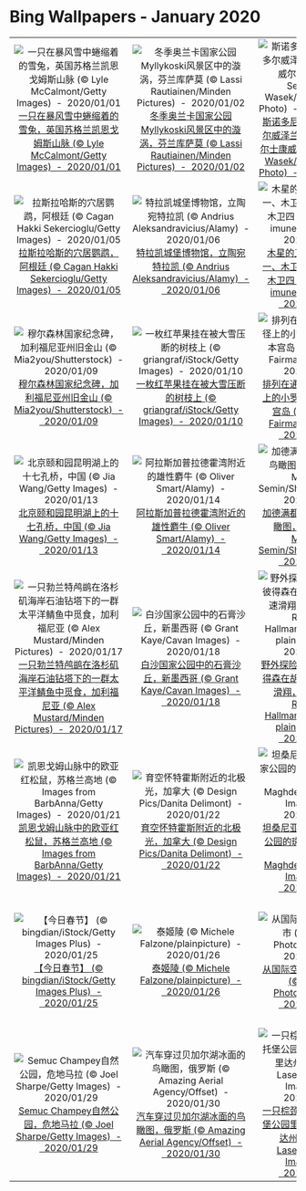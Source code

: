 # Bing Wallpapers - January 2020

| | | | |
|:-------------------------:|:-------------------------:|:-------------------------:|:-------------------------:|
| ![一只在暴风雪中蜷缩着的雪兔，英国苏格兰凯恩戈姆斯山脉 (© Lyle McCalmont/Getty Images)  -  2020/01/01](https://cn.bing.com/th?id=OHR.SnowHare_ZH-CN9767012872_UHD.jpg&w=480)[一只在暴风雪中蜷缩着的雪兔，英国苏格兰凯恩戈姆斯山脉 (© Lyle McCalmont/Getty Images)  -  2020/01/01](https://cn.bing.com/th?id=OHR.SnowHare_ZH-CN9767012872_UHD.jpg) | ![冬季奥兰卡国家公园Myllykoski风景区中的漩涡，芬兰库萨莫 (© Lassi Rautiainen/Minden Pictures)  -  2020/01/02](https://cn.bing.com/th?id=OHR.WhirlpoolFinland_ZH-CN6473757145_UHD.jpg&w=480)[冬季奥兰卡国家公园Myllykoski风景区中的漩涡，芬兰库萨莫 (© Lassi Rautiainen/Minden Pictures)  -  2020/01/02](https://cn.bing.com/th?id=OHR.WhirlpoolFinland_ZH-CN6473757145_UHD.jpg) | ![斯诺多尼亚国家公园多尔威泽兰城堡，英国威尔士康威 (© Sebastian Wasek/Sime/eStock Photo)  -  2020/01/03](https://cn.bing.com/th?id=OHR.SnowdoniaDolwyddelan_ZH-CN0238391772_UHD.jpg&w=480)[斯诺多尼亚国家公园多尔威泽兰城堡，英国威尔士康威 (© Sebastian Wasek/Sime/eStock Photo)  -  2020/01/03](https://cn.bing.com/th?id=OHR.SnowdoniaDolwyddelan_ZH-CN0238391772_UHD.jpg) | ![在葡萄牙海岸游泳的抹香鲸妈妈和患白化病的抹香鲸宝宝 (© Flip Nicklin/Minden Pictures)  -  2020/01/04](https://cn.bing.com/th?id=OHR.WhiteLeviathan_ZH-CN0294518235_UHD.jpg&w=480)[在葡萄牙海岸游泳的抹香鲸妈妈和患白化病的抹香鲸宝宝 (© Flip Nicklin/Minden Pictures)  -  2020/01/04](https://cn.bing.com/th?id=OHR.WhiteLeviathan_ZH-CN0294518235_UHD.jpg) |
| ![拉斯拉哈斯的穴居鹦鹉，阿根廷 (© Cagan Hakki Sekercioglu/Getty Images)  -  2020/01/05](https://cn.bing.com/th?id=OHR.BurrowingParakeets_ZH-CN0370351657_UHD.jpg&w=480)[拉斯拉哈斯的穴居鹦鹉，阿根廷 (© Cagan Hakki Sekercioglu/Getty Images)  -  2020/01/05](https://cn.bing.com/th?id=OHR.BurrowingParakeets_ZH-CN0370351657_UHD.jpg) | ![特拉凯城堡博物馆，立陶宛特拉凯 (© Andrius Aleksandravicius/Alamy)  -  2020/01/06](https://cn.bing.com/th?id=OHR.TrakaiLithuania_ZH-CN0447602818_UHD.jpg&w=480)[特拉凯城堡博物馆，立陶宛特拉凯 (© Andrius Aleksandravicius/Alamy)  -  2020/01/06](https://cn.bing.com/th?id=OHR.TrakaiLithuania_ZH-CN0447602818_UHD.jpg) | ![木星的卫星——木卫一、木卫二、木卫三和木卫四 (© Branko ?imunek/Alamy)  -  2020/01/07](https://cn.bing.com/th?id=OHR.GalileoMoons_ZH-CN0498325568_UHD.jpg&w=480)[木星的卫星——木卫一、木卫二、木卫三和木卫四 (© Branko ?imunek/Alamy)  -  2020/01/07](https://cn.bing.com/th?id=OHR.GalileoMoons_ZH-CN0498325568_UHD.jpg) | ![张家界天门山，中国 (© Bogdan Dyiakonovych/Shutterstock)  -  2020/01/08](https://cn.bing.com/th?id=OHR.HeavensGate_ZH-CN0588204832_UHD.jpg&w=480)[张家界天门山，中国 (© Bogdan Dyiakonovych/Shutterstock)  -  2020/01/08](https://cn.bing.com/th?id=OHR.HeavensGate_ZH-CN0588204832_UHD.jpg) |
| ![穆尔森林国家纪念碑，加利福尼亚州旧金山 (© Mia2you/Shutterstock)  -  2020/01/09](https://cn.bing.com/th?id=OHR.MuirWoods_ZH-CN0717974254_UHD.jpg&w=480)[穆尔森林国家纪念碑，加利福尼亚州旧金山 (© Mia2you/Shutterstock)  -  2020/01/09](https://cn.bing.com/th?id=OHR.MuirWoods_ZH-CN0717974254_UHD.jpg) | ![一枚红苹果挂在被大雪压断的树枝上 (© griangraf/iStock/Getty Images)  -  2020/01/10](https://cn.bing.com/th?id=OHR.AppleDayGermany_ZH-CN1629069245_UHD.jpg&w=480)[一枚红苹果挂在被大雪压断的树枝上 (© griangraf/iStock/Getty Images)  -  2020/01/10](https://cn.bing.com/th?id=OHR.AppleDayGermany_ZH-CN1629069245_UHD.jpg) | ![排列在通往大圣院石径上的小罗汉雕像，日本宫岛 (© Malcolm Fairman/Alamy)  -  2020/01/11](https://cn.bing.com/th?id=OHR.Rakan_ZH-CN8521004423_UHD.jpg&w=480)[排列在通往大圣院石径上的小罗汉雕像，日本宫岛 (© Malcolm Fairman/Alamy)  -  2020/01/11](https://cn.bing.com/th?id=OHR.Rakan_ZH-CN8521004423_UHD.jpg) | ![楚格峰下的艾布湖，德国巴伐利亚 (© Marc Hohenleitner/Huber/eStock Photo)  -  2020/01/12](https://cn.bing.com/th?id=OHR.Zugspitze_ZH-CN1831794930_UHD.jpg&w=480)[楚格峰下的艾布湖，德国巴伐利亚 (© Marc Hohenleitner/Huber/eStock Photo)  -  2020/01/12](https://cn.bing.com/th?id=OHR.Zugspitze_ZH-CN1831794930_UHD.jpg) |
| ![北京颐和园昆明湖上的十七孔桥，中国 (© Jia Wang/Getty Images)  -  2020/01/13](https://cn.bing.com/th?id=OHR.SeventeenSolstice_ZH-CN4901756341_UHD.jpg&w=480)[北京颐和园昆明湖上的十七孔桥，中国 (© Jia Wang/Getty Images)  -  2020/01/13](https://cn.bing.com/th?id=OHR.SeventeenSolstice_ZH-CN4901756341_UHD.jpg) | ![阿拉斯加普拉德霍湾附近的雄性麝牛 (© Oliver Smart/Alamy)  -  2020/01/14](https://cn.bing.com/th?id=OHR.MuskOxWinter_ZH-CN2030874541_UHD.jpg&w=480)[阿拉斯加普拉德霍湾附近的雄性麝牛 (© Oliver Smart/Alamy)  -  2020/01/14](https://cn.bing.com/th?id=OHR.MuskOxWinter_ZH-CN2030874541_UHD.jpg) | ![加德满都布达纳特塔鸟瞰图，尼泊尔 (© Maksim Semin/Shutterstock)  -  2020/01/15](https://cn.bing.com/th?id=OHR.Boudhanath_ZH-CN2114569722_UHD.jpg&w=480)[加德满都布达纳特塔鸟瞰图，尼泊尔 (© Maksim Semin/Shutterstock)  -  2020/01/15](https://cn.bing.com/th?id=OHR.Boudhanath_ZH-CN2114569722_UHD.jpg) | ![瓦尔加迪纳的日落，意大利南蒂罗尔多洛米蒂山脉 (© Marco Capellari/Getty Images)  -  2020/01/16](https://cn.bing.com/th?id=OHR.ValGardena_ZH-CN3346883933_UHD.jpg&w=480)[瓦尔加迪纳的日落，意大利南蒂罗尔多洛米蒂山脉 (© Marco Capellari/Getty Images)  -  2020/01/16](https://cn.bing.com/th?id=OHR.ValGardena_ZH-CN3346883933_UHD.jpg) |
| ![一只勃兰特鸬鹚在洛杉矶海岸石油钻塔下的一群太平洋鲭鱼中觅食，加利福尼亚 (© Alex Mustard/Minden Pictures)  -  2020/01/17](https://cn.bing.com/th?id=OHR.CormorantMackerel_ZH-CN1167678548_UHD.jpg&w=480)[一只勃兰特鸬鹚在洛杉矶海岸石油钻塔下的一群太平洋鲭鱼中觅食，加利福尼亚 (© Alex Mustard/Minden Pictures)  -  2020/01/17](https://cn.bing.com/th?id=OHR.CormorantMackerel_ZH-CN1167678548_UHD.jpg) | ![白沙国家公园中的石膏沙丘，新墨西哥 (© Grant Kaye/Cavan Images)  -  2020/01/18](https://cn.bing.com/th?id=OHR.GypsumSand_ZH-CN1223884637_UHD.jpg&w=480)[白沙国家公园中的石膏沙丘，新墨西哥 (© Grant Kaye/Cavan Images)  -  2020/01/18](https://cn.bing.com/th?id=OHR.GypsumSand_ZH-CN1223884637_UHD.jpg) | ![野外探险家亚历克斯·彼得森在胡德山南侧快速滑翔，俄勒冈 (© Richard Hallman/DEEPOL by plainpicture)  -  2020/01/19](https://cn.bing.com/th?id=OHR.SpeedFlying_ZH-CN1276366046_UHD.jpg&w=480)[野外探险家亚历克斯·彼得森在胡德山南侧快速滑翔，俄勒冈 (© Richard Hallman/DEEPOL by plainpicture)  -  2020/01/19](https://cn.bing.com/th?id=OHR.SpeedFlying_ZH-CN1276366046_UHD.jpg) | ![阳光照耀下的火山岩山脊，冰岛埃亚菲亚德拉冰盖 (© Erlend Haarberg/Minden Pictures)  -  2020/01/20](https://cn.bing.com/th?id=OHR.SunlitScree_ZH-CN7556627842_UHD.jpg&w=480)[阳光照耀下的火山岩山脊，冰岛埃亚菲亚德拉冰盖 (© Erlend Haarberg/Minden Pictures)  -  2020/01/20](https://cn.bing.com/th?id=OHR.SunlitScree_ZH-CN7556627842_UHD.jpg) |
| ![凯恩戈姆山脉中的欧亚红松鼠，苏格兰高地 (© Images from BarbAnna/Getty Images)  -  2020/01/21](https://cn.bing.com/th?id=OHR.HighlandsSquirrel_ZH-CN1369975915_UHD.jpg&w=480)[凯恩戈姆山脉中的欧亚红松鼠，苏格兰高地 (© Images from BarbAnna/Getty Images)  -  2020/01/21](https://cn.bing.com/th?id=OHR.HighlandsSquirrel_ZH-CN1369975915_UHD.jpg) | ![育空怀特霍斯附近的北极光，加拿大 (© Design Pics/Danita Delimont)  -  2020/01/22](https://cn.bing.com/th?id=OHR.WhitehorseLights_ZH-CN1415339570_UHD.jpg&w=480)[育空怀特霍斯附近的北极光，加拿大 (© Design Pics/Danita Delimont)  -  2020/01/22](https://cn.bing.com/th?id=OHR.WhitehorseLights_ZH-CN1415339570_UHD.jpg) | ![坦桑尼亚塞伦盖蒂国家公园的斑马和角马 (© Raffi Maghdessian/Cavan Images)  -  2020/01/23](https://cn.bing.com/th?id=OHR.SafariSavannah_ZH-CN1462059349_UHD.jpg&w=480)[坦桑尼亚塞伦盖蒂国家公园的斑马和角马 (© Raffi Maghdessian/Cavan Images)  -  2020/01/23](https://cn.bing.com/th?id=OHR.SafariSavannah_ZH-CN1462059349_UHD.jpg) | ![【今日除夕】 (© Calvin Chan Wai Meng/Getty Images)  -  2020/01/24](https://cn.bing.com/th?id=OHR.Lunarnewyeareve2020_ZH-CN1514309048_UHD.jpg&w=480)[【今日除夕】 (© Calvin Chan Wai Meng/Getty Images)  -  2020/01/24](https://cn.bing.com/th?id=OHR.Lunarnewyeareve2020_ZH-CN1514309048_UHD.jpg) |
| ![【今日春节】 (© bingdian/iStock/Getty Images Plus)  -  2020/01/25](https://cn.bing.com/th?id=OHR.Lunarnewyear2020_ZH-CN1554492287_UHD.jpg&w=480)[【今日春节】 (© bingdian/iStock/Getty Images Plus)  -  2020/01/25](https://cn.bing.com/th?id=OHR.Lunarnewyear2020_ZH-CN1554492287_UHD.jpg) | ![泰姬陵 (© Michele Falzone/plainpicture)  -  2020/01/26](https://cn.bing.com/th?id=OHR.TajRepublic_ZH-CN1657162292_UHD.jpg&w=480)[泰姬陵 (© Michele Falzone/plainpicture)  -  2020/01/26](https://cn.bing.com/th?id=OHR.TajRepublic_ZH-CN1657162292_UHD.jpg) | ![从国际空间站看纽约市 (© NASA Photo/Alamy)  -  2020/01/27](https://cn.bing.com/th?id=OHR.NYCLitUp_ZH-CN1703735322_UHD.jpg&w=480)[从国际空间站看纽约市 (© NASA Photo/Alamy)  -  2020/01/27](https://cn.bing.com/th?id=OHR.NYCLitUp_ZH-CN1703735322_UHD.jpg) | ![海恩斯章克申附近克鲁瓦尼国家公园中冰川和山脉的鸟瞰图，加拿大育空 (© Robert Postma/plainpicture)  -  2020/01/28](https://cn.bing.com/th?id=OHR.AerialKluaneNP_ZH-CN4080112842_UHD.jpg&w=480)[海恩斯章克申附近克鲁瓦尼国家公园中冰川和山脉的鸟瞰图，加拿大育空 (© Robert Postma/plainpicture)  -  2020/01/28](https://cn.bing.com/th?id=OHR.AerialKluaneNP_ZH-CN4080112842_UHD.jpg) |
| ![Semuc Champey自然公园，危地马拉 (© Joel Sharpe/Getty Images)  -  2020/01/29](https://cn.bing.com/th?id=OHR.SemucChampey_ZH-CN1774527432_UHD.jpg&w=480)[Semuc Champey自然公园，危地马拉 (© Joel Sharpe/Getty Images)  -  2020/01/29](https://cn.bing.com/th?id=OHR.SemucChampey_ZH-CN1774527432_UHD.jpg) | ![汽车穿过贝加尔湖冰面的鸟瞰图，俄罗斯 (© Amazing Aerial Agency/Offset)  -  2020/01/30](https://cn.bing.com/th?id=OHR.LakeBaikal_ZH-CN1853812638_UHD.jpg&w=480)[汽车穿过贝加尔湖冰面的鸟瞰图，俄罗斯 (© Amazing Aerial Agency/Offset)  -  2020/01/30](https://cn.bing.com/th?id=OHR.LakeBaikal_ZH-CN1853812638_UHD.jpg) | ![一只棕颈鹭正在德索托堡公园里捕猎，佛罗里达州 (© Brian Lasenby/Getty Images)  -  2020/01/31](https://cn.bing.com/th?id=OHR.ReddishEgret_ZH-CN9249712983_UHD.jpg&w=480)[一只棕颈鹭正在德索托堡公园里捕猎，佛罗里达州 (© Brian Lasenby/Getty Images)  -  2020/01/31](https://cn.bing.com/th?id=OHR.ReddishEgret_ZH-CN9249712983_UHD.jpg) |  |
